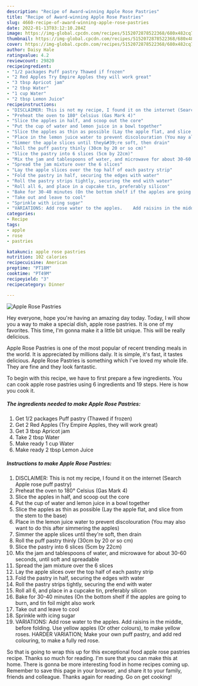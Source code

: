 ```yaml
---
description: "Recipe of Award-winning Apple Rose Pastries"
title: "Recipe of Award-winning Apple Rose Pastries"
slug: 4660-recipe-of-award-winning-apple-rose-pastries
date: 2022-01-13T03:12:10.284Z
image: https://img-global.cpcdn.com/recipes/5152072878522368/680x482cq70/apple-rose-pastries-recipe-main-photo.jpg
thumbnail: https://img-global.cpcdn.com/recipes/5152072878522368/680x482cq70/apple-rose-pastries-recipe-main-photo.jpg
cover: https://img-global.cpcdn.com/recipes/5152072878522368/680x482cq70/apple-rose-pastries-recipe-main-photo.jpg
author: Daisy Hale
ratingvalue: 4.2
reviewcount: 29820
recipeingredient:
- "1/2 packages Puff pastry Thawed if frozen"
- "2 Red Apples Try Empire Apples they will work great"
- "3 tbsp Apricot jam"
- "2 tbsp Water"
- "1 cup Water"
- "2 tbsp Lemon Juice"
recipeinstructions:
- "DISCLAIMER: This is not my recipe, I found it on the internet (Search Apple rose puff pastry)"
- "Preheat the oven to 180° Celsius (Gas Mark 4)"
- "Slice the apples in half, and scoop out the core"
- "Put the cup of water and lemon juice in a bowl together"
- "Slice the apples as thin as possible (Lay the apple flat, and slice from the stem to the base)"
- "Place in the lemon juice water to prevent discolouration (You may also want to do this after simmering the apples)"
- "Simmer the apple slices until they&#39;re soft, then drain"
- "Roll the puff pastry thinly (30cm by 20 or so cm)"
- "Slice the pastry into 6 slices (5cm by 22cm)"
- "Mix the jam and tablespoons of water, and microwave for about 30-60 seconds, until soft and spreadable"
- "Spread the jam mixture over the 6 slices"
- "Lay the apple slices over the top half of each pastry strip"
- "Fold the pastry in half, securing the edges with water"
- "Roll the pastry strips tightly, securing the end with water"
- "Roll all 6, and place in a cupcake tin, preferably silicon"
- "Bake for 30-40 minutes (On the bottom shelf if the apples are going to burn, and tin foil might also work"
- "Take out and leave to cool"
- "Sprinkle with icing sugar"
- "VARIATIONS: Add rose water to the apples.    Add raisins in the middle, before folding.   Use yellow apples (Or other colours), to make yellow roses.     HARDER VARIATION; Make your own puff pastry, and add red colouring, to make a fully red rose."
categories:
- Recipe
tags:
- apple
- rose
- pastries

katakunci: apple rose pastries 
nutrition: 102 calories
recipecuisine: American
preptime: "PT18M"
cooktime: "PT49M"
recipeyield: "3"
recipecategory: Dinner

---
```



![Apple Rose Pastries](https://img-global.cpcdn.com/recipes/5152072878522368/680x482cq70/apple-rose-pastries-recipe-main-photo.jpg)

Hey everyone, hope you're having an amazing day today. Today, I will show you a way to make a special dish, apple rose pastries. It is one of my favorites. This time, I'm gonna make it a little bit unique. This will be really delicious.

Apple Rose Pastries is one of the most popular of recent trending meals in the world. It is appreciated by millions daily. It is simple, it's fast, it tastes delicious. Apple Rose Pastries is something which I've loved my whole life. They are fine and they look fantastic.




To begin with this recipe, we have to first prepare a few ingredients. You can cook apple rose pastries using 6 ingredients and 19 steps. Here is how you cook it.

<!--inarticleads1-->

##### The ingredients needed to make Apple Rose Pastries:

1. Get 1/2 packages Puff pastry (Thawed if frozen)
1. Get 2 Red Apples (Try Empire Apples, they will work great)
1. Get 3 tbsp Apricot jam
1. Take 2 tbsp Water
1. Make ready 1 cup Water
1. Make ready 2 tbsp Lemon Juice




<!--inarticleads2-->

##### Instructions to make Apple Rose Pastries:

1. DISCLAIMER: This is not my recipe, I found it on the internet (Search Apple rose puff pastry)
1. Preheat the oven to 180° Celsius (Gas Mark 4)
1. Slice the apples in half, and scoop out the core
1. Put the cup of water and lemon juice in a bowl together
1. Slice the apples as thin as possible (Lay the apple flat, and slice from the stem to the base)
1. Place in the lemon juice water to prevent discolouration (You may also want to do this after simmering the apples)
1. Simmer the apple slices until they&#39;re soft, then drain
1. Roll the puff pastry thinly (30cm by 20 or so cm)
1. Slice the pastry into 6 slices (5cm by 22cm)
1. Mix the jam and tablespoons of water, and microwave for about 30-60 seconds, until soft and spreadable
1. Spread the jam mixture over the 6 slices
1. Lay the apple slices over the top half of each pastry strip
1. Fold the pastry in half, securing the edges with water
1. Roll the pastry strips tightly, securing the end with water
1. Roll all 6, and place in a cupcake tin, preferably silicon
1. Bake for 30-40 minutes (On the bottom shelf if the apples are going to burn, and tin foil might also work
1. Take out and leave to cool
1. Sprinkle with icing sugar
1. VARIATIONS: Add rose water to the apples.    Add raisins in the middle, before folding.   Use yellow apples (Or other colours), to make yellow roses.     HARDER VARIATION; Make your own puff pastry, and add red colouring, to make a fully red rose.




So that is going to wrap this up for this exceptional food apple rose pastries recipe. Thanks so much for reading. I'm sure that you can make this at home. There is gonna be more interesting food in home recipes coming up. Remember to save this page in your browser, and share it to your family, friends and colleague. Thanks again for reading. Go on get cooking!
